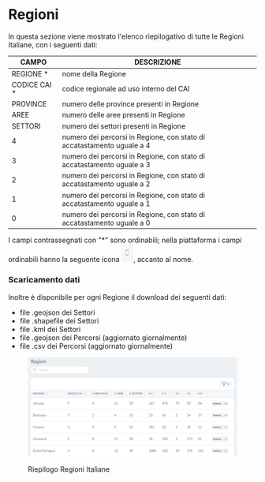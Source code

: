 # Regioni

In questa sezione viene mostrato l'elenco riepilogativo di tutte le Regioni Italiane, con i seguenti dati:

| CAMPO         | DESCRIZIONE                                                            |
| ------------- | ---------------------------------------------------------------------- |
| REGIONE \*    | nome della Regione                                                     |
| CODICE CAI \* | codice regionale ad uso interno del CAI                                |
| PROVINCE      | numero delle province presenti in Regione                              |
| AREE          | numero delle aree presenti in Regione                                  |
| SETTORI       | numero dei settori presenti in Regione                                 |
| 4             | numero dei percorsi in Regione, con stato di accatastamento uguale a 4 |
| 3             | numero dei percorsi in Regione, con stato di accatastamento uguale a 3 |
| 2             | numero dei percorsi in Regione, con stato di accatastamento uguale a 2 |
| 1             | numero dei percorsi in Regione, con stato di accatastamento uguale a 1 |
| 0             | numero dei percorsi in Regione, con stato di accatastamento uguale a 0 |

I campi contrassegnati con "\*" sono ordinabili; nella piattaforma i campi ordinabili hanno la seguente icona ![](<../../../.gitbook/assets/image (79).png>), accanto al nome.

### Scaricamento dati

Inoltre è disponibile per ogni Regione il download dei seguenti dati:

* file .geojson dei Settori&#x20;
* file .shapefile dei Settori
* file .kml dei Settori
* file .geojson dei Percorsi (aggiornato giornalmente)
* file .csv dei Percorsi (aggiornato giornalmente)

<figure><img src="../../../.gitbook/assets/image (45).png" alt=""><figcaption><p>Riepilogo Regioni Italiane</p></figcaption></figure>
